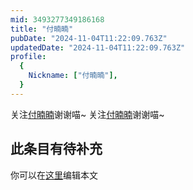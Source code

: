 ```yaml
---
mid: 3493277349186168
title: "付暔暔"
pubDate: "2024-11-04T11:22:09.763Z"
updatedDate: "2024-11-04T11:22:09.763Z"
profile:
  {
    Nickname: ["付暔暔"],
  }
---
```


关注[付暔暔](https://space.bilibili.com/3493277349186168)谢谢喵~ 关注[付暔暔](https://space.bilibili.com/3493277349186168)谢谢喵~

## 此条目有待补充
你可以在[这里](https://github.com/Yuhanawa/VTuber.ICU-Content/edit/master/v/付暔暔/index.md)编辑本文
